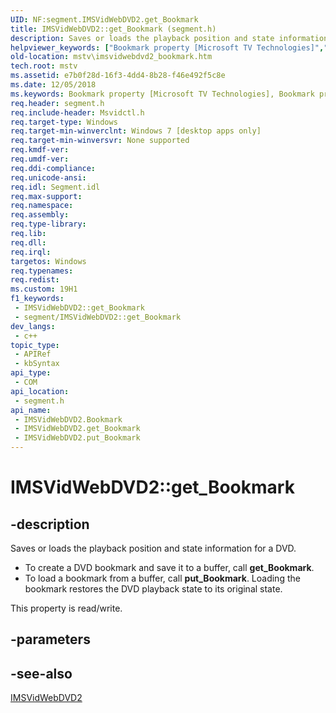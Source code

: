 ```yaml
---
UID: NF:segment.IMSVidWebDVD2.get_Bookmark
title: IMSVidWebDVD2::get_Bookmark (segment.h)
description: Saves or loads the playback position and state information for a DVD.
helpviewer_keywords: ["Bookmark property [Microsoft TV Technologies]","Bookmark property [Microsoft TV Technologies]","IMSVidWebDVD2 interface","IMSVidWebDVD2 interface [Microsoft TV Technologies]","Bookmark property","IMSVidWebDVD2.Bookmark","IMSVidWebDVD2.get_Bookmark","IMSVidWebDVD2::Bookmark","IMSVidWebDVD2::get_Bookmark","IMSVidWebDVD2::put_Bookmark","get_Bookmark","mstv.imsvidwebdvd2_bookmark","segment/IMSVidWebDVD2::Bookmark","segment/IMSVidWebDVD2::get_Bookmark","segment/IMSVidWebDVD2::put_Bookmark"]
old-location: mstv\imsvidwebdvd2_bookmark.htm
tech.root: mstv
ms.assetid: e7b0f28d-16f3-4dd4-8b28-f46e492f5c8e
ms.date: 12/05/2018
ms.keywords: Bookmark property [Microsoft TV Technologies], Bookmark property [Microsoft TV Technologies],IMSVidWebDVD2 interface, IMSVidWebDVD2 interface [Microsoft TV Technologies],Bookmark property, IMSVidWebDVD2.Bookmark, IMSVidWebDVD2.get_Bookmark, IMSVidWebDVD2::Bookmark, IMSVidWebDVD2::get_Bookmark, IMSVidWebDVD2::put_Bookmark, get_Bookmark, mstv.imsvidwebdvd2_bookmark, segment/IMSVidWebDVD2::Bookmark, segment/IMSVidWebDVD2::get_Bookmark, segment/IMSVidWebDVD2::put_Bookmark
req.header: segment.h
req.include-header: Msvidctl.h
req.target-type: Windows
req.target-min-winverclnt: Windows 7 [desktop apps only]
req.target-min-winversvr: None supported
req.kmdf-ver: 
req.umdf-ver: 
req.ddi-compliance: 
req.unicode-ansi: 
req.idl: Segment.idl
req.max-support: 
req.namespace: 
req.assembly: 
req.type-library: 
req.lib: 
req.dll: 
req.irql: 
targetos: Windows
req.typenames: 
req.redist: 
ms.custom: 19H1
f1_keywords:
 - IMSVidWebDVD2::get_Bookmark
 - segment/IMSVidWebDVD2::get_Bookmark
dev_langs:
 - c++
topic_type:
 - APIRef
 - kbSyntax
api_type:
 - COM
api_location:
 - segment.h
api_name:
 - IMSVidWebDVD2.Bookmark
 - IMSVidWebDVD2.get_Bookmark
 - IMSVidWebDVD2.put_Bookmark
---
```


# IMSVidWebDVD2::get_Bookmark


## -description

Saves or loads the playback position and state information for a DVD.
<ul>
<li>To create a DVD bookmark and save it to a buffer, call <b>get_Bookmark</b>.</li>
<li>To load a bookmark from a buffer,  call <b>put_Bookmark</b>. Loading the bookmark restores the DVD playback state to its original state.</li>
</ul>This property is read/write.

## -parameters

## -see-also

<a href="/windows/desktop/api/segment/nn-segment-imsvidwebdvd2">IMSVidWebDVD2</a>